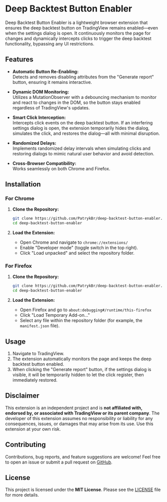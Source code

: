 # Deep Backtest Button Enabler

Deep Backtest Button Enabler is a lightweight browser extension that ensures the deep backtest button on TradingView remains enabled—even when the settings dialog is open. It continuously monitors the page for changes and dynamically intercepts clicks to trigger the deep backtest functionality, bypassing any UI restrictions.

## Features

- **Automatic Button Re-Enabling:**  
  Detects and removes disabling attributes from the "Generate report" button, ensuring it remains interactive.
  
- **Dynamic DOM Monitoring:**  
  Utilizes a MutationObserver with a debouncing mechanism to monitor and react to changes in the DOM, so the button stays enabled regardless of TradingView's updates.
  
- **Smart Click Interception:**  
  Intercepts click events on the deep backtest button. If an interfering settings dialog is open, the extension temporarily hides the dialog, simulates the click, and restores the dialog—all with minimal disruption.
  
- **Randomized Delays:**  
  Implements randomized delay intervals when simulating clicks and restoring dialogs to mimic natural user behavior and avoid detection.
  
- **Cross-Browser Compatibility:**  
  Works seamlessly on both Chrome and Firefox.

## Installation

### For Chrome

1. **Clone the Repository:**
   ```bash
   git clone https://github.com/PatrykBr/deep-backtest-button-enabler.git
   cd deep-backtest-button-enabler
   ```

2. **Load the Extension:**
   - Open Chrome and navigate to `chrome://extensions/`
   - Enable "Developer mode" (toggle switch in the top right).
   - Click "Load unpacked" and select the repository folder.

### For Firefox

1. **Clone the Repository:**
   ```bash
   git clone https://github.com/PatrykBr/deep-backtest-button-enabler.git
   cd deep-backtest-button-enabler
   ```

2. **Load the Extension:**
   - Open Firefox and go to `about:debugging#/runtime/this-firefox`
   - Click "Load Temporary Add-on…"
   - Select any file within the repository folder (for example, the `manifest.json` file).

## Usage

1. Navigate to TradingView.
2. The extension automatically monitors the page and keeps the deep backtest button enabled.
3. When clicking the "Generate report" button, if the settings dialog is visible, it will be temporarily hidden to let the click register, then immediately restored.

## Disclaimer

This extension is an independent project and is **not affiliated with, endorsed by, or associated with TradingView or its parent company**. The developer of this extension assumes no responsibility or liability for any consequences, issues, or damages that may arise from its use. Use this extension at your own risk.

## Contributing

Contributions, bug reports, and feature suggestions are welcome! Feel free to open an issue or submit a pull request on [GitHub](https://github.com/PatrykBr/deep-backtest-button-enabler).

## License

This project is licensed under the **MIT License**. Please see the [LICENSE](LICENSE) file for more details.
